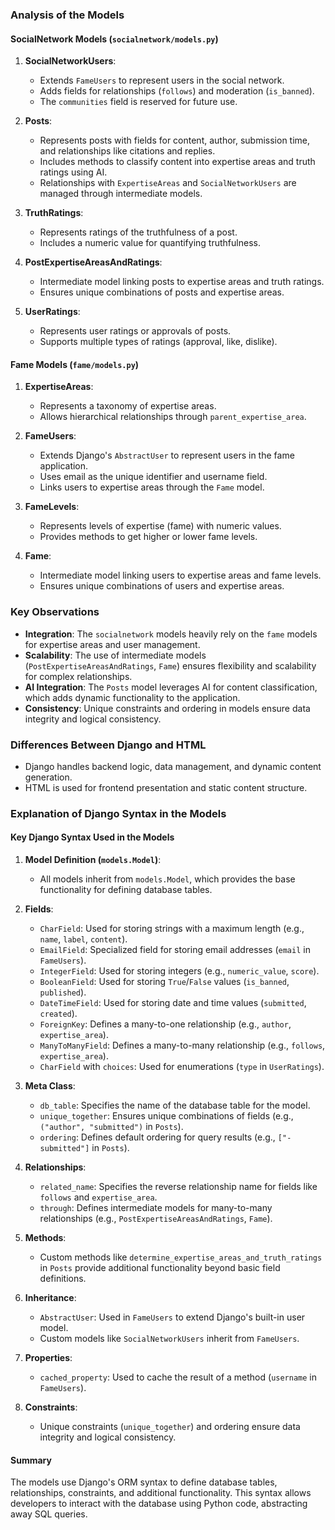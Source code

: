 ### Analysis of the Models

#### SocialNetwork Models (`socialnetwork/models.py`)
1. **SocialNetworkUsers**:
   - Extends `FameUsers` to represent users in the social network.
   - Adds fields for relationships (`follows`) and moderation (`is_banned`).
   - The `communities` field is reserved for future use.

2. **Posts**:
   - Represents posts with fields for content, author, submission time, and relationships like citations and replies.
   - Includes methods to classify content into expertise areas and truth ratings using AI.
   - Relationships with `ExpertiseAreas` and `SocialNetworkUsers` are managed through intermediate models.

3. **TruthRatings**:
   - Represents ratings of the truthfulness of a post.
   - Includes a numeric value for quantifying truthfulness.

4. **PostExpertiseAreasAndRatings**:
   - Intermediate model linking posts to expertise areas and truth ratings.
   - Ensures unique combinations of posts and expertise areas.

5. **UserRatings**:
   - Represents user ratings or approvals of posts.
   - Supports multiple types of ratings (approval, like, dislike).

#### Fame Models (`fame/models.py`)
1. **ExpertiseAreas**:
   - Represents a taxonomy of expertise areas.
   - Allows hierarchical relationships through `parent_expertise_area`.

2. **FameUsers**:
   - Extends Django's `AbstractUser` to represent users in the fame application.
   - Uses email as the unique identifier and username field.
   - Links users to expertise areas through the `Fame` model.

3. **FameLevels**:
   - Represents levels of expertise (fame) with numeric values.
   - Provides methods to get higher or lower fame levels.

4. **Fame**:
   - Intermediate model linking users to expertise areas and fame levels.
   - Ensures unique combinations of users and expertise areas.

### Key Observations
- **Integration**: The `socialnetwork` models heavily rely on the `fame` models for expertise areas and user management.
- **Scalability**: The use of intermediate models (`PostExpertiseAreasAndRatings`, `Fame`) ensures flexibility and scalability for complex relationships.
- **AI Integration**: The `Posts` model leverages AI for content classification, which adds dynamic functionality to the application.
- **Consistency**: Unique constraints and ordering in models ensure data integrity and logical consistency.

### Differences Between Django and HTML
- Django handles backend logic, data management, and dynamic content generation.
- HTML is used for frontend presentation and static content structure.

### Explanation of Django Syntax in the Models

#### Key Django Syntax Used in the Models

1. **Model Definition (`models.Model`)**:
   - All models inherit from `models.Model`, which provides the base functionality for defining database tables.

2. **Fields**:
   - `CharField`: Used for storing strings with a maximum length (e.g., `name`, `label`, `content`).
   - `EmailField`: Specialized field for storing email addresses (`email` in `FameUsers`).
   - `IntegerField`: Used for storing integers (e.g., `numeric_value`, `score`).
   - `BooleanField`: Used for storing `True`/`False` values (`is_banned`, `published`).
   - `DateTimeField`: Used for storing date and time values (`submitted`, `created`).
   - `ForeignKey`: Defines a many-to-one relationship (e.g., `author`, `expertise_area`).
   - `ManyToManyField`: Defines a many-to-many relationship (e.g., `follows`, `expertise_area`).
   - `CharField` with `choices`: Used for enumerations (`type` in `UserRatings`).

3. **Meta Class**:
   - `db_table`: Specifies the name of the database table for the model.
   - `unique_together`: Ensures unique combinations of fields (e.g., `("author", "submitted")` in `Posts`).
   - `ordering`: Defines default ordering for query results (e.g., `["-submitted"]` in `Posts`).

4. **Relationships**:
   - `related_name`: Specifies the reverse relationship name for fields like `follows` and `expertise_area`.
   - `through`: Defines intermediate models for many-to-many relationships (e.g., `PostExpertiseAreasAndRatings`, `Fame`).

5. **Methods**:
   - Custom methods like `determine_expertise_areas_and_truth_ratings` in `Posts` provide additional functionality beyond basic field definitions.

6. **Inheritance**:
   - `AbstractUser`: Used in `FameUsers` to extend Django's built-in user model.
   - Custom models like `SocialNetworkUsers` inherit from `FameUsers`.

7. **Properties**:
   - `cached_property`: Used to cache the result of a method (`username` in `FameUsers`).

8. **Constraints**:
   - Unique constraints (`unique_together`) and ordering ensure data integrity and logical consistency.

#### Summary
The models use Django's ORM syntax to define database tables, relationships, constraints, and additional functionality. This syntax allows developers to interact with the database using Python code, abstracting away SQL queries.
